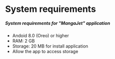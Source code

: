# System requirements
##### System requirements for "MangaJet" application
+ Andoid 8.0 (Oreo) or higher
+ RAM: 2 GB
+ Storage: 20 MB for install application 
+ Allow the app to access storage